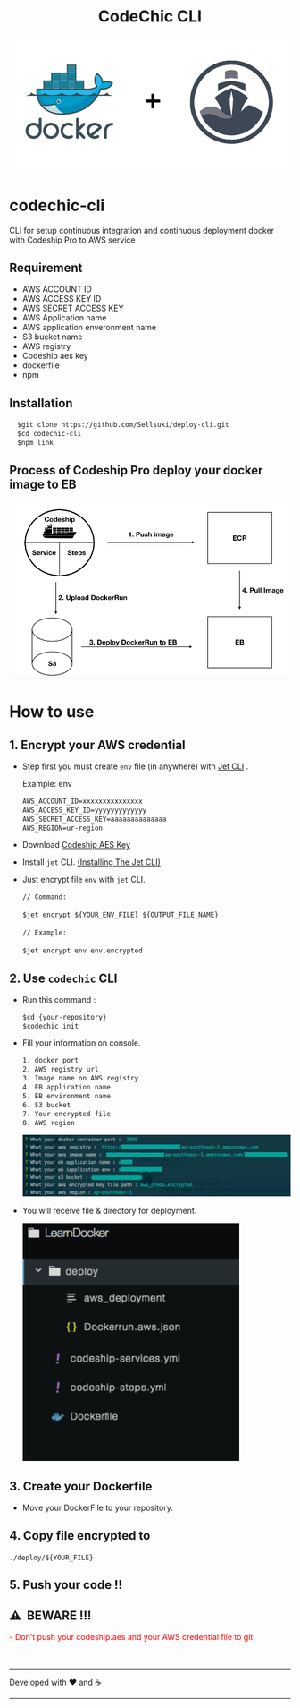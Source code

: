 <center>
  <h1>CodeChic CLI</h1>
</center>
<img src="./static/img/header.png">

# codechic-cli
CLI for setup continuous integration and continuous deployment docker with Codeship Pro to AWS service
## Requirement
  - AWS ACCOUNT ID
  - AWS ACCESS KEY ID
  - AWS SECRET ACCESS KEY
  - AWS Application name
  - AWS application enveronment name
  - S3 bucket name
  - AWS registry
  - Codeship aes key
  - dockerfile
  - npm
## Installation
```
  $git clone https://github.com/Sellsuki/deploy-cli.git
  $cd codechic-cli
  $npm link
```

## Process of Codeship Pro deploy your docker image to EB

<img src="./static/img/process.png">

# How to use

## 1. Encrypt your AWS credential
  - Step first you must create `env` file (in anywhere) with 
  [Jet CLI](https://documentation.codeship.com/pro/builds-and-configuration/cli/) .

    Example: env
    ```
    AWS_ACCOUNT_ID=xxxxxxxxxxxxxxx
    AWS_ACCESS_KEY_ID=yyyyyyyyyyyyy
    AWS_SECRET_ACCESS_KEY=aaaaaaaaaaaaaa
    AWS_REGION=ur-region
    ```
  - Download [Codeship AES Key](https://documentation.codeship.com/pro/builds-and-configuration/environment-variables/#downloading-your-aes-key)
  - Install `jet` CLI. [(Installing The Jet CLI)](https://documentation.codeship.com/pro/jet-cli/installation/)
  - Just encrypt file `env` with `jet` CLI.
    ```
    // Command:

    $jet encrypt ${YOUR_ENV_FILE} ${OUTPUT_FILE_NAME}

    // Example:

    $jet encrypt env env.encrypted
    ```
## 2. Use `codechic` CLI
  - Run this command :
    ```
    $cd {your-repository}
    $codechic init
    ```
  - Fill your information on console.

    ```
    1. docker port
    2. AWS registry url
    3. Image name on AWS registry
    4. EB application name
    5. EB environment name
    6. S3 bucket
    7. Your encrypted file
    8. AWS region
    ```
    <img src="./static/img/console.png">
  
  - You will receive file & directory for deployment.

    <img src="./static/img/directory.png">

## 3. Create your Dockerfile
  - Move your DockerFile to your repository.
## 4. Copy file encrypted to
```
./deploy/${YOUR_FILE}
```
## 5. Push your code !! 
## ⚠️ ️ BEWARE !!!
  <span style="color:red">
    - Don't push your codeship.aes and your AWS credential file to git.
  </span>
<br><br><br>
<hr>
Developed with ❤️ and ☕️
<hr>